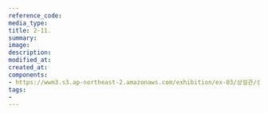 ```yaml
---
reference_code:
media_type:
title: 2-11.
summary:
image:
description:
modified_at:
created_at:
components:
- https://wwm3.s3.ap-northeast-2.amazonaws.com/exhibition/ex-03/상설관/상설관1+오른편/2-11..jpg
tags:
-
---
```

